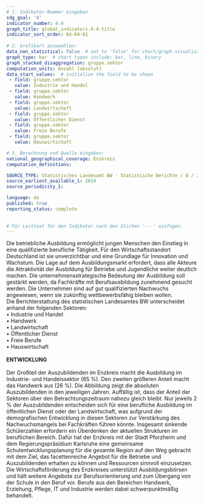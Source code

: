 ```yaml
---
# 1. Indikator-Nummer eingeben 
sdg_goal: '4'
indicator_number: 4.4
graph_title: global_indicators.4-4-title
indicator_sort_order: 04-04-01
 
# 2. Grafikart auswaehlen: 
data_non_statistical: false  # set to 'false' for chart/graph visualization 
graph_type: bar  # chart types include: bar, line, binary 
graph_stacked_disaggregation: gruppe.sektor 
computation_units: Anzahl [absolut] 
data_start_values:  # initialize the field to be shown  
 - field: gruppe.sektor
   value: Industrie und Handel
 - field: gruppe.sektor
   value: Handwerk
 - field: gruppe.sektor 
   value: Landwirtschaft
 - field: gruppe.sektor
   value: Öffentlicher Dienst
 - field: gruppe.sektor 
   value: Freie Berufe
 - field: gruppe.sektor
   value: Hauswirtschaft

# 3. Berechnung und Quelle eingeben: 
national_geographical_coverage: Enzkreis
computation_definitions: 

SOURCE_TYPE: Statistisches Landesamt BW - Statistische Berichte / B / II / 5 Ergebnisse der Berufsbildungsstatistik
source_earliest_available_1: 2014
source_periodicity_1: 

language: de   
published: true 
reporting_status: complete
 
 
# Für Leittext für den Indikator nach den Stichen '---' einfügen. 
---
```


Die betriebliche Ausbildung ermöglicht jungen Menschen den Einstieg in eine qualifizierte berufliche Tätigkeit. Für den Wirtschaftsstandort Deutschland ist sie unverzichtbar und eine Grundlage für Innovation und Wachstum. Die Lage auf dem Ausbildungsmarkt erfordert, dass alle Akteure die Attraktivität der Ausbildung für Betriebe und Jugendliche weiter deutlich machen. Die unternehmensstrategische Bedeutung der Ausbildung soll gestärkt werden, da Fachkräfte mit Berufsausbildung zunehmend gesucht werden. Die Unternehmen sind auf gut qualifizierten Nachwuchs angewiesen, wenn sie zukünftig wettbewerbsfähig bleiben wollen. <br> Die Berichterstattung des statistischen Landesamtes BW unterscheidet anhand der folgenden Sektoren: <br>
• Industrie und Handel <br>
• Handwerk <br>
• Landwirtschaft <br>
• Öffentlicher Dienst <br>
• Freie Berufe <br>
• Hauswirtschaft <br>
<br>
**ENTWICKLUNG** <br>
<br>
Der Großteil der Auszubildenden im Enzkreis macht die Ausbildung im Industrie- und Handelssektor (65 %). Den zweiten größeren Anteil macht das Handwerk aus (26 %). Die Abbildung zeigt die absoluten Auszubildenden in den jeweiligen Jahren. Auffällig ist, dass der Anteil der Sektoren über den Betrachtungszeitraum nahezu gleich bleibt. Nur jeweils 2 % der Auszubildenden entscheiden sich für eine berufliche Ausbildung im öffentlichen Dienst oder der Landwirtschaft, was aufgrund der demografischen Entwicklung in diesen Sektoren zur Verstärkung des Nachwuchsmangels bei Fachkräften führen könnte. Insgesamt sinkende Schülerzahlen erfordern ein Überdenken der aktuellen Strukturen im beruflichen Bereich. Dafür hat der Enzkreis mit der Stadt Pforzheim und dem Regierungspräsidium Karlsruhe eine gemeinsame Schulentwicklungsplanung für die gesamte Region auf den Weg gebracht mit dem Ziel, das facettenreiche Angebot für die Betriebe und Auszubildenden erhalten zu können und Ressourcen sinnvoll einzusetzen. Die Wirtschaftsförderung des Enzkreises unterstützt Ausbildungsbörsen und hält weitere Angebote zur Berufsorientierung und zum Übergang von der Schule in den Beruf vor. Berufe aus den Bereichen Handwerk, Erziehung, Pflege, IT und Industrie werden dabei schwerpunktmäßig behandelt.
